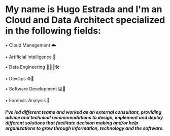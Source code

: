 # My name is Hugo Estrada and I'm an Cloud and Data Architect specialized in the following fields: 

• Cloud Management ☁️

• Artificial Intelligence 🤖

• Data Engineering 🧑🏻‍💻🛠️

• DevOps ⚙️🦾

• Software Development 💻💾

• Forensic Analysis 🧐

##### I've led different teams and worked as an external consultant, providing advice and technical recommendations to design, implement and deploy different solutions that facilitate decision making and/or help organizations to grow through information, technology and the software.
